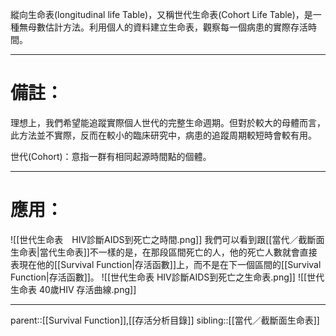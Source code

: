 縱向生命表(longitudinal life Table)，又稱世代生命表(Cohort Life Table)，是一種無母數估計方法。利用個人的資料建立生命表，觀察每一個病患的實際存活時間。
- - -
# 備註：
理想上，我們希望能追蹤實際個人世代的完整生命週期。但對於較大的母體而言，此方法並不實際，反而在較小的臨床研究中，病患的追蹤周期較短時會較有用。

世代(Cohort)：意指一群有相同起源時間點的個體。
- - -
# 應用：
![[世代生命表　HIV診斷AIDS到死亡之時間.png]]
我們可以看到跟[[當代／截斷面生命表|當代生命表]]不一樣的是，在那段區間死亡的人，他的死亡人數就會直接表現在他的[[Survival Function|存活函數]]上，而不是在下一個區間的[[Survival Function|存活函數]]。
![[世代生命表 HIV診斷AIDS到死亡之生命表.png]]
![[世代生命表 40歲HIV 存活曲線.png]]
- - -
parent::[[Survival Function]],[[存活分析目錄]]
sibling::[[當代／截斷面生命表]]